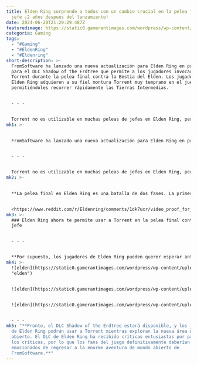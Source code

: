 ```yaml
---
title: Elden Ring sorprende a todos con un cambio crucial en la pelea final de
  jefe ¡2 años después del lanzamiento!
date: 2024-06-20T21:29:29.487Z
featuredimage: https://static0.gamerantimages.com/wordpress/wp-content/uploads/2024/06/elden-ring-elden-beast-silhouette.jpg?q=70&fit=contain&w=1140&h=&dpr=1
categoria: Gaming
tags:
  - "#Gaming"
  - "#EldenRing"
  - "#Eldenring"
short-description: >-
  FromSoftware ha lanzado una nueva actualización para Elden Ring en preparación
  para el DLC Shadow of the Erdtree que permite a los jugadores invocar a
  Torrent durante la pelea final contra la Bestia del Elden. Los jugadores de
  Elden Ring adquieren a su fiel montura Torrent muy temprano en el juego,
  permitiéndoles recorrer rápidamente las Tierras Intermedias.


  - - -


  Torrent no es utilizable en muchas peleas de jefes en Elden Ring, pero hay otras donde los jugadores pue
mk1: >-
  

  FromSoftware ha lanzado una nueva actualización para Elden Ring en preparación para el DLC Shadow of the Erdtree que permite a los jugadores invocar a Torrent durante la pelea final contra la Bestia del Elden. Los jugadores de Elden Ring adquieren a su fiel montura Torrent muy temprano en el juego, permitiéndoles recorrer rápidamente las Tierras Intermedias.


  - - -


  Torrent no es utilizable en muchas peleas de jefes en Elden Ring, pero hay otras donde los jugadores pueden montar su corcel. Una de estas peleas que permite a los jugadores de Elden Ring invocar a Torrent es la lucha contra Radahn, uno de los jefes obligatorios que los jugadores deben vencer si esperan jugar a Shadow of the Erdtree. Con la última actualización, hay otro jefe de Elden Ring que puede ser combatido mientras se monta a Torrent, y ese es el último jefe del juego, la Bestia del Elden.
mk2: >-
  

  **La pelea final en Elden Ring es una batalla de dos fases. La primera mitad de la pelea es contra Radagon, y la segunda mitad ve a los jugadores enfrentarse a la Bestia del Elden. La parte de la pelea contra la Bestia del Elden ha sido criticada durante mucho tiempo por lo que tarda en llegar a la criatura y atacarla, pero eso se ha solucionado en la nueva actualización. Después de descargar la última actualización de Elden Ring, los jugadores podrán utilizar a Torrent durante la pelea final. Si bien esto no hará la batalla contra el jefe mucho más fácil, definitivamente la hará menos tediosa y debería hacer que los jugadores estén menos aprensivos sobre la batalla culminante del juego.**


  <https://www.reddit.com/r/Eldenring/comments/1dk7uxr/video_proof_for_the_nonbelievers/?embed_host_url=https://gamerant.com/elden-ring-torrent-elden-beast-fight/>
mk3: >-
  ### Elden Ring ahora te permite usar a Torrent en la pelea final contra el
  jefe


  - - -


  **Por supuesto, los jugadores de Elden Ring pueden querer esperar antes de luchar contra la Bestia del Elden ahora mismo. Acceder al DLC de Elden Ring no requiere que los jugadores derroten a Radagon o a la Bestia del Elden, aunque los jugadores sí tienen que derrotar a Mohg, Señor de la Sangre y a Radahn Azote de las Estrellas. Los jugadores son libres de luchar contra el jefe final de Elden Ring, pero deben tener cuidado de no comenzar una partida de New Game+ después. Hacerlo pondrá a los jugadores en una versión fresca de las Tierras Intermedias donde tendrán que derrotar a Mohg y Radahn nuevamente.**
mk4: >-
  ![elden](https://static0.gamerantimages.com/wordpress/wp-content/uploads/2024/02/elden-ring-final-boss-elden-beast.jpg?q=49&fit=contain&w=750&h=415&dpr=2
  "elden")


  ![elden](https://static0.gamerantimages.com/wordpress/wp-content/uploads/2024/06/elden-ring-shadow-of-the-erdtree-tarnished-riding-torrent-in-the-land-of-shadow.jpg?q=49&fit=contain&w=750&h=415&dpr=2 "elden")


  ![elden](https://static0.gamerantimages.com/wordpress/wp-content/uploads/2023/06/elden-ring-tarnished-torrent-jumping.jpg?q=49&fit=contain&w=750&h=415&dpr=2 "elden")


  - - -
mk5: "**Pronto, el DLC Shadow of the Erdtree estará disponible, y los jugadores
  de Elden Ring podrán usar a Torrent mientras exploran la nueva área de mundo
  abierto. El DLC de Elden Ring ha recibido críticas entusiastas por parte de
  los críticos, por lo que los fans del juego definitivamente deberían estar
  emocionados de regresar a la enorme aventura de mundo abierto de
  FromSoftware.**"
---
```

